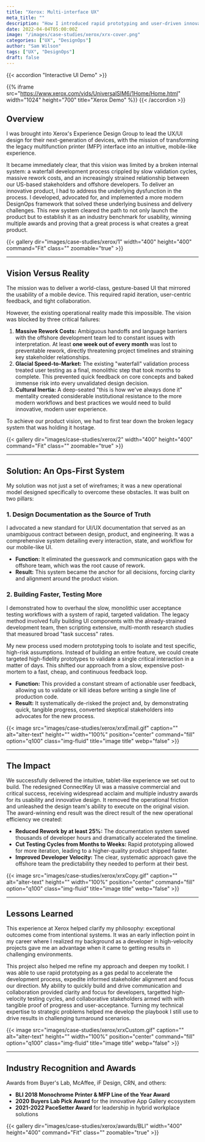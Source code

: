 ```yaml
---
title: "Xerox: Multi-interface UX"
meta_title: ""
description: "How I introduced rapid prototyping and user-driven innovation at a legacy company, resulting in award-winning products."
date: 2022-04-04T05:00:00Z
image: "/images/case-studies/xerox/xrx-cover.png"
categories: ["UX", "DesignOps"]
author: "Sam Wilson"
tags: ["UX", "DesignOps"]
draft: false
---
```

{{< accordion "Interactive UI Demo" >}}

{{% iframe 
    src="https://www.xerox.com/vids/UniversalSIM6/1Home/Home.html" 
    width="1024" 
    height="700" 
    title="Xerox Demo" %}}
{{< /accordion >}}

## Overview

I was brought into Xerox's Experience Design Group to lead the UX/UI design for their next-generation of devices, with the mission of transforming the legacy multifunction printer (MFP) interface into an intuitive, mobile-like experience.

It became immediately clear, that this vision was limited by a broken internal system: a waterfall development process crippled by slow validation cycles, massive rework costs, and an increasingly strained relationship between our US-based stakeholders and offshore developers. To deliver an innovative product, I had to address the underlying dysfunction in the process. I developed, advocated for, and implemented a more modern DesignOps framework that solved these underlying business and delivery challenges. This new system cleared the path to not only launch the product but to establish it as an industry benchmark for usability, winning multiple awards and proving that a great process is what creates a great product.

{{< gallery dir="images/case-studies/xerox/1"
    width="400"
    height="400"
    command="Fit"
    class=""
    zoomable="true" >}}

---

## Vision Versus Reality

The mission was to deliver a world-class, gesture-based UI that mirrored the usability of a mobile device. This required rapid iteration, user-centric feedback, and tight collaboration.

However, the existing operational reality made this impossible. The vision was blocked by three critical failures:

1. **Massive Rework Costs:** Ambiguous handoffs and language barriers with the offshore development team led to constant issues with interpretation. At least **one week out of every month** was lost to preventable rework, directly threatening project timelines and straining key stakeholder relationships.
2. **Glacial Speed-to-Market:** The existing "waterfall" validation process treated user testing as a final, monolithic step that took months to complete. This prevented quick feedback on core concepts and baked immense risk into every unvalidated design decision.
3. **Cultural Inertia:** A deep-seated "this is how we've always done it" mentality created considerable institutional resistance to the more modern workflows and best practices we would need to build innovative, modern user experience.

To achieve our product vision, we had to first tear down the broken legacy system that was holding it hostage.

{{< gallery dir="images/case-studies/xerox/2"
    width="400"
    height="400"
    command="Fit"
    class=""
    zoomable="true" >}}

---

## Solution: An Ops-First System

My solution was not just a set of wireframes; it was a new operational model designed specifically to overcome these obstacles. It was built on two pillars:

### 1. Design Documentation as the Source of Truth

I advocated a new standard for UI/UX documentation that served as an unambiguous contract between design, product, and engineering. It was a comprehensive system detailing every interaction, state, and workflow for our mobile-like UI.

- **Function:** It eliminated the guesswork and communication gaps with the offshore team, which was the root cause of rework.
- **Result:** This system became the anchor for all decisions, forcing clarity and alignment around the product vision.

### 2. Building Faster, Testing More

I demonstrated how to overhaul the slow, monolithic user acceptance testing workflows with a system of rapid, targeted validation. The legacy method involved fully building UI components with the already-strained development team, then scripting extensive, multi-month research studies that measured broad "task success" rates.

My new process used modern prototyping tools to isolate and test specific, high-risk assumptions. Instead of building an entire feature, we could create targeted high-fidelity prototypes to validate a single critical interaction in a matter of days. This shifted our approach from a slow, expensive post-mortem to a fast, cheap, and continuous feedback loop.

- **Function:** This provided a constant stream of actionable user feedback, allowing us to validate or kill ideas before writing a single line of production code.
- **Result:** It systematically de-risked the project and, by demonstrating quick, tangible progress, converted skeptical stakeholders into advocates for the new process.

{{< image src="images/case-studies/xerox/xrxEmail.gif" caption="" alt="alter-text" height="" width="100%" position="center" command="fill" option="q100" class="img-fluid" title="image title"  webp="false" >}}

---

## The Impact

We successfully delivered the intuitive, tablet-like experience we set out to build. The redesigned ConnectKey UI was a massive commercial and critical success, receiving widespread acclaim and multiple industry awards for its usability and innovative design. It removed the operational friction and unleashed the design team's ability to execute on the original vision. The award-winning end result  was the direct result of the new operational efficiency we created:

- **Reduced Rework by at least 25%:** The documentation system saved thousands of developer hours and dramatically accelerated the timeline.
- **Cut Testing Cycles from Months to Weeks:** Rapid prototyping allowed for more iteration, leading to a higher-quality product shipped faster.
- **Improved Developer Velocity:** The clear, systematic approach gave the offshore team the predictability they needed to perform at their best.

{{< image src="images/case-studies/xerox/xrxCopy.gif" caption="" alt="alter-text" height="" width="100%" position="center" command="fill" option="q100" class="img-fluid" title="image title"  webp="false" >}}

---

## Lessons Learned


This experience at Xerox helped clarify my philosophy: exceptional outcomes come from intentional systems. It was an early inflection point in my career where I realized my background as a developer in high-velocity projects gave me an advantage when it came to getting results in challenging environments.

This project also helped me refine my approach and deepen my toolkit. I was able to use rapid prototyping as a gas pedal to accelerate the development process, expedite informed stakeholder alignment and focus our direction. My ability to quickly build and drive communication and collaboration provided clarity and focus for developers, targetted high-velocity testing cycles, and collaborative stakeholders armed with with tangible proof of progress and user-acceptance. Turning my technical expertise to strategic problems helped me develop the playbook I still use to drive results in challenging turnaround scenarios.

{{< image src="images/case-studies/xerox/xrxCustom.gif" caption="" alt="alter-text" height="" width="100%" position="center" command="fill" option="q100" class="img-fluid" title="image title"  webp="false" >}}

---

## Industry Recognition and Awards

Awards from Buyer's Lab, McAffee, iF Design, CRN, and others:

- **BLI 2018 Monochrome Printer & MFP Line of the Year Award**
- **2020 Buyers Lab Pick Award** for the innovative App Gallery ecosystem
- **2021-2022 PaceSetter Award** for leadership in hybrid workplace solutions


{{< gallery dir="images/case-studies/xerox/awards/BLI"
    width="400"
    height="400"
    command="Fit"
    class=""
    zoomable="true" >}}
